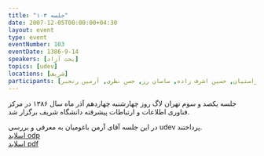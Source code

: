 ```yaml
---
title: "جلسه ۱۰۳"
date: 2007-12-05T00:00:00+04:30
layout: event
type: event
eventNumber: 103
eventDate: 1386-9-14
speakers: [بحث آزاد]
topics: [udev]
locations: [شریف]
participants: [حمیدرضا داوودی, سروش مسعودی, شهاب شیرازی, فرید فرزانه, سعید صابری, آرمن باغومیان, مرتضی ایران‌ منش, فرزاد صداقت بین, بهنام توکلی کرمانی, رضا حیدری, نیما محمدی, صابر راستی کردار, سیاوش صفی, امیل صدق, نوید عبدی, ایریکس, بهنام بهجت مرندی, اشکان قاسمی, امیرمحمد سعید, لیلا نظری, جادی, میلاد راستیان, حسین اشرف ‌زاده, ساسان رز, حسن نظری, آرمین رنجبر]
---
```

جلسه یکصد و سوم تهران لاگ روز چهارشنبه چهاردهم آذر ماه سال ۱۳۸۶ در مرکز فناوری اطلاعات و ارتباطات پیشرفته دانشگاه شریف برگزار شد.

در این جلسه آقای آرمن باغومیان به معرفی و بررسی udev پرداختند.  
[اسلاید odp](/events/presentations/103/udev.odp)  
[اسلاید pdf](/events/presentations/103/udev.pdf)